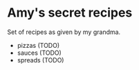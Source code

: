 # Amy's secret recipes

Set of recipes as given by my grandma.

- pizzas (TODO)
- sauces (TODO)
- spreads (TODO)